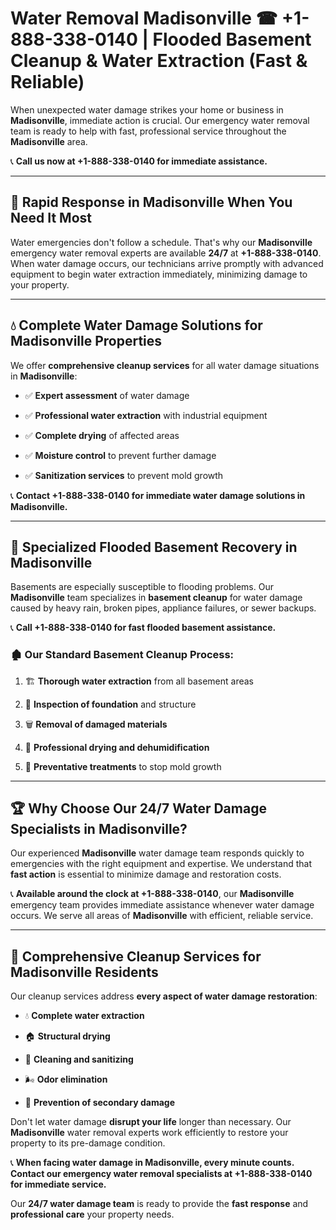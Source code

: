 # Water Removal Madisonville ☎ +1-888-338-0140 | Flooded Basement Cleanup & Water Extraction (Fast & Reliable)

When unexpected water damage strikes your home or business in **Madisonville**, immediate action is crucial. Our emergency water removal team is ready to help with fast, professional service throughout the **Madisonville** area. 

📞 **Call us now at +1-888-338-0140 for immediate assistance.**
---
## 🚀 Rapid Response in Madisonville When You Need It Most
Water emergencies don't follow a schedule. That's why our **Madisonville** emergency water removal experts are available **24/7** at **+1-888-338-0140**. When water damage occurs, our technicians arrive promptly with advanced equipment to begin water extraction immediately, minimizing damage to your property.
---
## 💧 Complete Water Damage Solutions for Madisonville Properties
We offer **comprehensive cleanup services** for all water damage situations in **Madisonville**:
- ✅ **Expert assessment** of water damage  
- ✅ **Professional water extraction** with industrial equipment  
- ✅ **Complete drying** of affected areas  
- ✅ **Moisture control** to prevent further damage  
- ✅ **Sanitization services** to prevent mold growth  
📞 **Contact +1-888-338-0140 for immediate water damage solutions in Madisonville.**
---
## 🌊 Specialized Flooded Basement Recovery in Madisonville
Basements are especially susceptible to flooding problems. Our **Madisonville** team specializes in **basement cleanup** for water damage caused by heavy rain, broken pipes, appliance failures, or sewer backups. 
📞 **Call +1-888-338-0140 for fast flooded basement assistance.**
### 🏚️ Our Standard Basement Cleanup Process:
1. 🏗️ **Thorough water extraction** from all basement areas  
2. 🔎 **Inspection of foundation** and structure  
3. 🗑️ **Removal of damaged materials**  
4. 💨 **Professional drying and dehumidification**  
5. 🚫 **Preventative treatments** to stop mold growth  
---
## 🏆 Why Choose Our 24/7 Water Damage Specialists in Madisonville?
Our experienced **Madisonville** water damage team responds quickly to emergencies with the right equipment and expertise. We understand that **fast action** is essential to minimize damage and restoration costs.
📞 **Available around the clock at +1-888-338-0140**, our **Madisonville** emergency team provides immediate assistance whenever water damage occurs. We serve all areas of **Madisonville** with efficient, reliable service.
---
## 🧹 Comprehensive Cleanup Services for Madisonville Residents
Our cleanup services address **every aspect of water damage restoration**:
- 💧 **Complete water extraction**  
- 🏠 **Structural drying**  
- 🧼 **Cleaning and sanitizing**  
- 🌬️ **Odor elimination**  
- 🚫 **Prevention of secondary damage**  
Don't let water damage **disrupt your life** longer than necessary. Our **Madisonville** water removal experts work efficiently to restore your property to its pre-damage condition.
📞 **When facing water damage in Madisonville, every minute counts. Contact our emergency water removal specialists at +1-888-338-0140 for immediate service.**
Our **24/7 water damage team** is ready to provide the **fast response** and **professional care** your property needs.
